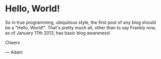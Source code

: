 # Hello, World!

So in true programming, ubiquitous style, the first post of any blog should be a "Hello, World!". That's pretty much all, other than to say Frankly now, as of January 17th 2013, has basic blog awareness!

Cheers

&mdash; Adam